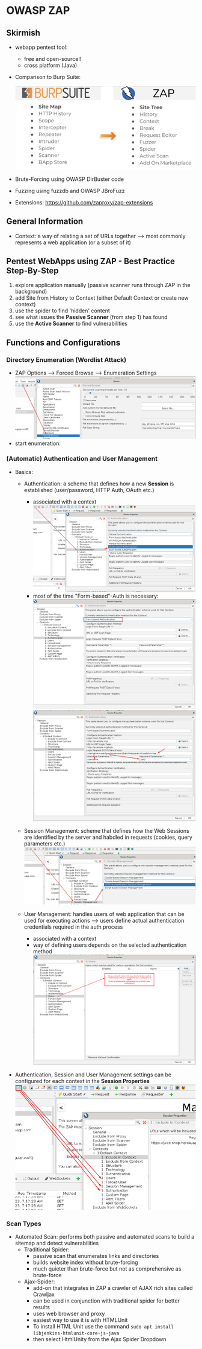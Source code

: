 # OWASP ZAP

## Skirmish

- webapp pentest tool:
  - free and open-source!!
  - cross platform (Java)
- Comparison to Burp Suite:

  ![BurpComparedToZAP](img/2023-06-01-20-10-26.png)

- Brute-Forcing using OWASP DirBuster code
- Fuzzing using fuzzdb and OWASP JBroFuzz
- Extensions: <https://github.com/zaproxy/zap-extensions>

## General Information

- Context: a way of relating a set of URLs together --> most commonly represents a web application (or a subset of it)

## Pentest WebApps using ZAP - Best Practice Step-By-Step

1. explore application manually (passive scanner runs through ZAP in the background)
2. add Site from History to Context (either Default Context or create new context)
3. use the spider to find 'hidden' content
4. see what issues the **Passive Scanner** (from step 1) has found
5. use the **Active Scanner** to find vulnerabilities

## Functions and Configurations

### Directory Enumeration (Wordlist Attack)

- ZAP Options --> Forced Browse --> Enumeration Settings
  ![DirEnum](img/2023-06-04-18-48-59.png)
- start enumeration:

### (Automatic) Authentication and User Management

- Basics:

  - Authentication: a scheme that defines how a new **Session** is established (user/password, HTTP Auth, OAuth etc.)

    - associated with a context
      ![ZapAuthManagement](img/2023-06-04-21-28-53.png)
    - most of the time "Form-based"-Auth is necessary:
      ![ZapAuthManagementFormBased](img/2023-06-04-21-31-31.png)
      ![ZapAuthManagementFormBasedFilled](img/2023-06-04-21-36-48.png)

  - Session Management: scheme that defines how the Web Sessions are identified by the server and habdled in requests (cookies, query parameters etc.)
    ![ZapSessionManagement](img/2023-06-04-21-25-47.png)
  - User Management: handles users of web application that can be used for executing actions --> users define actual authentication credentials required in the auth process
    - associated with a context
    - way of defining users depends on the selected authentication method
      ![ZapUserManagement](img/2023-06-04-21-43-50.png)

- Authentication, Session and User Management settings can be configured for each context in the **Session Properties**
  ![SessionProps](img/2023-06-04-13-22-20.png)

### Scan Types

- Automated Scan: performs both passive and automated scans to build a sitemap and detect vulnerabilities
  - Traditional Spider:
    - passive scan that enumerates links and directories
    - builds website index without brute-forcing
    - much quieter than brute-force but not as comprehensive as brute-force
  - Ajax-Spider:
    - add-on that integrates in ZAP a crawler of AJAX rich sites called Crawljax
    - can be used in conjunction with traditional spider for better results
    - uses web browser and proxy
    - easiest way to use it is with HTMLUnit
    - To install HTML Unit use the command `sudo apt install libjenkins-htmlunit-core-js-java`
    - then select HtmlUnity from the Ajax Spider Dropdown
